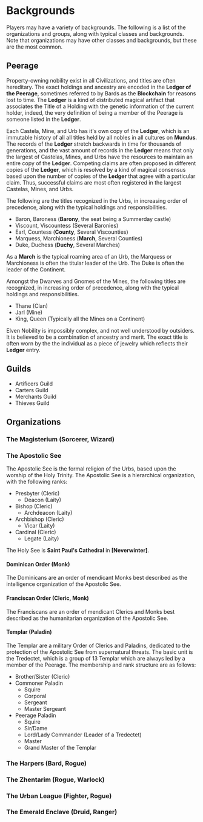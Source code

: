 # Backgrounds

Players may have a variety of backgrounds. The following is a list of the organizations and groups, along with typical classes and backgrounds. Note that organizations may have other classes and backgrounds, but these are the most common.

## Peerage

Property-owning nobility exist in all Civilizations, and titles are often hereditary. The exact holdings and ancestry are encoded in the **Ledger of the Peerage**, sometimes referred to by Bards as the **Blockchain** for reasons lost to time.
The **Ledger** is a kind of distributed magical artifact that associates the Title of a Holding with the genetic information of the current holder, indeed, the very definition of being a member of the Peerage is someone listed in the **Ledger**.

Each Castela, Mine, and Urb has it's own copy of the **Ledger**, which is an immutable history of all all titles held by all nobles in all cultures on **Mundus**. The records of the **Ledger** stretch backwards in time for thousands of generations, and the vast amount of records in the **Ledger** means that only the largest of Castelas, Mines, and Urbs have the resources to maintain an entire copy of the **Ledger**. Competing claims are often proposed in different copies of the **Ledger**, which is resolved by a kind of magical consensus based upon the number of copies of the **Ledger** that agree with a particular claim. Thus, successful claims are most often registered in the largest Castelas, Mines, and Urbs.

The following are the titles recognized in the Urbs, in increasing order of precedence, along with the typical holdings and responsibilities.

- Baron, Baroness (**Barony**, the seat being a Summerday castle)
- Viscount, Viscountess (Several Baronies)
- Earl, Countess (**County**, Several Viscounties)
- Marquess, Marchioness (**March**, Several Counties)
- Duke, Duchess (**Duchy**, Several Marches)

As a **March** is the typical roaming area of an Urb, the Marquess or Marchioness is often the titular leader of the Urb. The Duke is often the leader of the Continent.

Amongst the Dwarves and Gnomes of the Mines, the following titles are recognized, in increasing order of precedence, along with the typical holdings and responsibilities.

- Thane (Clan)
- Jarl (Mine)
- King, Queen (Typically all the Mines on a Continent)

Elven Nobility is impossibly complex, and not well understood by outsiders. It is believed to be a combination of ancestry and merit. The exact title is often worn by the the individual as a piece of jewelry which reflects their **Ledger** entry.

## Guilds

- Artificers Guild
- Carters Guild
- Merchants Guild
- Thieves Guild

## Organizations

### The Magisterium (Sorcerer, Wizard)

### The Apostolic See

The Apostolic See is the formal religion of the Urbs, based upon the worship of the Holy Trinity. The Apostolic See is a hierarchical organization, with the following ranks:

- Presbyter (Cleric)
  - Deacon (Laity)
- Bishop (Cleric)
  - Archdeacon (Laity)
- Archbishop (Cleric)
  - Vicar (Laity)
- Cardinal (Cleric)
  - Legate (Laity)

The Holy See is **Saint Paul's Cathedral** in **[Neverwinter]**.

#### Dominican Order (Monk)

The Dominicans are an order of mendicant Monks best described as the intelligence organization of the Apostolic See.

#### Franciscan Order (Cleric, Monk)

The Franciscans are an order of mendicant Clerics and Monks best described as the humanitarian organization of the Apostolic See.

#### Templar (Paladin)

The Templar are a military Order of Clerics and Paladins, dedicated to the protection of the Apostolic See from supernatural threats. The basic unit is the Tredectet, which is a group of 13 Templar which are always led by a member of the Peerage. The membership and rank structure are as follows:

- Brother/Sister (Cleric)
- Commoner Paladin
  - Squire
  - Corporal
  - Sergeant
  - Master Sergeant
- Peerage Paladin
  - Squire
  - Sir/Dame
  - Lord/Lady Commander (Leader of a Tredectet)
  - Master
  - Grand Master of the Templar

### The Harpers (Bard, Rogue)

### The Zhentarim (Rogue, Warlock)

### The Urban League (Fighter, Rogue)

### The Emerald Enclave (Druid, Ranger)
